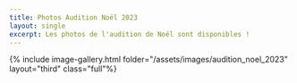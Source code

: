 ```yaml
---
title: Photos Audition Noël 2023
layout: single
excerpt: Les photos de l'audition de Noël sont disponibles !
---
```


{% include image-gallery.html folder="/assets/images/audition_noel_2023" layout="third" class="full"%}
